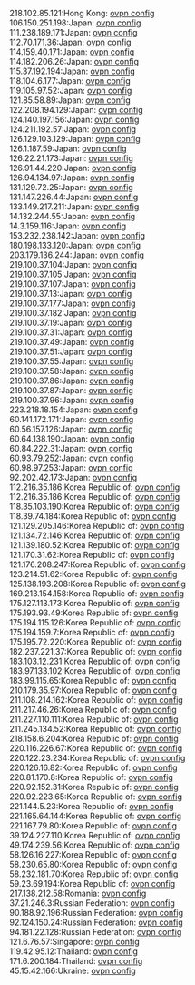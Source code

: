 218.102.85.121:Hong Kong: [ovpn config](vpn/218_102_85_121.ovpn)  
106.150.251.198:Japan: [ovpn config](vpn/106_150_251_198.ovpn)  
111.238.189.171:Japan: [ovpn config](vpn/111_238_189_171.ovpn)  
112.70.171.36:Japan: [ovpn config](vpn/112_70_171_36.ovpn)  
114.159.40.171:Japan: [ovpn config](vpn/114_159_40_171.ovpn)  
114.182.206.26:Japan: [ovpn config](vpn/114_182_206_26.ovpn)  
115.37.192.194:Japan: [ovpn config](vpn/115_37_192_194.ovpn)  
118.104.6.177:Japan: [ovpn config](vpn/118_104_6_177.ovpn)  
119.105.97.52:Japan: [ovpn config](vpn/119_105_97_52.ovpn)  
121.85.58.89:Japan: [ovpn config](vpn/121_85_58_89.ovpn)  
122.208.194.129:Japan: [ovpn config](vpn/122_208_194_129.ovpn)  
124.140.197.156:Japan: [ovpn config](vpn/124_140_197_156.ovpn)  
124.211.192.57:Japan: [ovpn config](vpn/124_211_192_57.ovpn)  
126.129.103.129:Japan: [ovpn config](vpn/126_129_103_129.ovpn)  
126.1.187.59:Japan: [ovpn config](vpn/126_1_187_59.ovpn)  
126.22.21.173:Japan: [ovpn config](vpn/126_22_21_173.ovpn)  
126.91.44.220:Japan: [ovpn config](vpn/126_91_44_220.ovpn)  
126.94.134.97:Japan: [ovpn config](vpn/126_94_134_97.ovpn)  
131.129.72.25:Japan: [ovpn config](vpn/131_129_72_25.ovpn)  
131.147.226.44:Japan: [ovpn config](vpn/131_147_226_44.ovpn)  
133.149.217.211:Japan: [ovpn config](vpn/133_149_217_211.ovpn)  
14.132.244.55:Japan: [ovpn config](vpn/14_132_244_55.ovpn)  
14.3.159.116:Japan: [ovpn config](vpn/14_3_159_116.ovpn)  
153.232.238.142:Japan: [ovpn config](vpn/153_232_238_142.ovpn)  
180.198.133.120:Japan: [ovpn config](vpn/180_198_133_120.ovpn)  
203.179.136.244:Japan: [ovpn config](vpn/203_179_136_244.ovpn)  
219.100.37.104:Japan: [ovpn config](vpn/219_100_37_104.ovpn)  
219.100.37.105:Japan: [ovpn config](vpn/219_100_37_105.ovpn)  
219.100.37.107:Japan: [ovpn config](vpn/219_100_37_107.ovpn)  
219.100.37.13:Japan: [ovpn config](vpn/219_100_37_13.ovpn)  
219.100.37.177:Japan: [ovpn config](vpn/219_100_37_177.ovpn)  
219.100.37.182:Japan: [ovpn config](vpn/219_100_37_182.ovpn)  
219.100.37.19:Japan: [ovpn config](vpn/219_100_37_19.ovpn)  
219.100.37.31:Japan: [ovpn config](vpn/219_100_37_31.ovpn)  
219.100.37.49:Japan: [ovpn config](vpn/219_100_37_49.ovpn)  
219.100.37.51:Japan: [ovpn config](vpn/219_100_37_51.ovpn)  
219.100.37.55:Japan: [ovpn config](vpn/219_100_37_55.ovpn)  
219.100.37.58:Japan: [ovpn config](vpn/219_100_37_58.ovpn)  
219.100.37.86:Japan: [ovpn config](vpn/219_100_37_86.ovpn)  
219.100.37.87:Japan: [ovpn config](vpn/219_100_37_87.ovpn)  
219.100.37.96:Japan: [ovpn config](vpn/219_100_37_96.ovpn)  
223.218.18.154:Japan: [ovpn config](vpn/223_218_18_154.ovpn)  
60.141.172.171:Japan: [ovpn config](vpn/60_141_172_171.ovpn)  
60.56.157.126:Japan: [ovpn config](vpn/60_56_157_126.ovpn)  
60.64.138.190:Japan: [ovpn config](vpn/60_64_138_190.ovpn)  
60.84.222.31:Japan: [ovpn config](vpn/60_84_222_31.ovpn)  
60.93.79.252:Japan: [ovpn config](vpn/60_93_79_252.ovpn)  
60.98.97.253:Japan: [ovpn config](vpn/60_98_97_253.ovpn)  
92.202.42.173:Japan: [ovpn config](vpn/92_202_42_173.ovpn)  
112.216.35.186:Korea Republic of: [ovpn config](vpn/112_216_35_186.ovpn)  
112.216.35.186:Korea Republic of: [ovpn config](vpn/112_216_35_186.ovpn)  
118.35.103.190:Korea Republic of: [ovpn config](vpn/118_35_103_190.ovpn)  
118.39.74.184:Korea Republic of: [ovpn config](vpn/118_39_74_184.ovpn)  
121.129.205.146:Korea Republic of: [ovpn config](vpn/121_129_205_146.ovpn)  
121.134.72.146:Korea Republic of: [ovpn config](vpn/121_134_72_146.ovpn)  
121.139.180.52:Korea Republic of: [ovpn config](vpn/121_139_180_52.ovpn)  
121.170.31.62:Korea Republic of: [ovpn config](vpn/121_170_31_62.ovpn)  
121.176.208.247:Korea Republic of: [ovpn config](vpn/121_176_208_247.ovpn)  
123.214.51.62:Korea Republic of: [ovpn config](vpn/123_214_51_62.ovpn)  
125.138.193.208:Korea Republic of: [ovpn config](vpn/125_138_193_208.ovpn)  
169.213.154.158:Korea Republic of: [ovpn config](vpn/169_213_154_158.ovpn)  
175.127.113.173:Korea Republic of: [ovpn config](vpn/175_127_113_173.ovpn)  
175.193.93.49:Korea Republic of: [ovpn config](vpn/175_193_93_49.ovpn)  
175.194.115.126:Korea Republic of: [ovpn config](vpn/175_194_115_126.ovpn)  
175.194.159.7:Korea Republic of: [ovpn config](vpn/175_194_159_7.ovpn)  
175.195.72.220:Korea Republic of: [ovpn config](vpn/175_195_72_220.ovpn)  
182.237.221.37:Korea Republic of: [ovpn config](vpn/182_237_221_37.ovpn)  
183.103.12.231:Korea Republic of: [ovpn config](vpn/183_103_12_231.ovpn)  
183.97.133.102:Korea Republic of: [ovpn config](vpn/183_97_133_102.ovpn)  
183.99.115.65:Korea Republic of: [ovpn config](vpn/183_99_115_65.ovpn)  
210.179.35.97:Korea Republic of: [ovpn config](vpn/210_179_35_97.ovpn)  
211.108.214.162:Korea Republic of: [ovpn config](vpn/211_108_214_162.ovpn)  
211.217.46.26:Korea Republic of: [ovpn config](vpn/211_217_46_26.ovpn)  
211.227.110.111:Korea Republic of: [ovpn config](vpn/211_227_110_111.ovpn)  
211.245.134.52:Korea Republic of: [ovpn config](vpn/211_245_134_52.ovpn)  
218.158.6.204:Korea Republic of: [ovpn config](vpn/218_158_6_204.ovpn)  
220.116.226.67:Korea Republic of: [ovpn config](vpn/220_116_226_67.ovpn)  
220.122.23.234:Korea Republic of: [ovpn config](vpn/220_122_23_234.ovpn)  
220.126.16.82:Korea Republic of: [ovpn config](vpn/220_126_16_82.ovpn)  
220.81.170.8:Korea Republic of: [ovpn config](vpn/220_81_170_8.ovpn)  
220.92.152.31:Korea Republic of: [ovpn config](vpn/220_92_152_31.ovpn)  
220.92.223.65:Korea Republic of: [ovpn config](vpn/220_92_223_65.ovpn)  
221.144.5.23:Korea Republic of: [ovpn config](vpn/221_144_5_23.ovpn)  
221.165.64.144:Korea Republic of: [ovpn config](vpn/221_165_64_144.ovpn)  
221.167.79.80:Korea Republic of: [ovpn config](vpn/221_167_79_80.ovpn)  
39.124.227.110:Korea Republic of: [ovpn config](vpn/39_124_227_110.ovpn)  
49.174.239.56:Korea Republic of: [ovpn config](vpn/49_174_239_56.ovpn)  
58.126.16.227:Korea Republic of: [ovpn config](vpn/58_126_16_227.ovpn)  
58.230.65.80:Korea Republic of: [ovpn config](vpn/58_230_65_80.ovpn)  
58.232.181.70:Korea Republic of: [ovpn config](vpn/58_232_181_70.ovpn)  
59.23.69.194:Korea Republic of: [ovpn config](vpn/59_23_69_194.ovpn)  
217.138.212.58:Romania: [ovpn config](vpn/217_138_212_58.ovpn)  
37.21.246.3:Russian Federation: [ovpn config](vpn/37_21_246_3.ovpn)  
90.188.92.196:Russian Federation: [ovpn config](vpn/90_188_92_196.ovpn)  
92.124.150.24:Russian Federation: [ovpn config](vpn/92_124_150_24.ovpn)  
94.181.22.128:Russian Federation: [ovpn config](vpn/94_181_22_128.ovpn)  
121.6.76.57:Singapore: [ovpn config](vpn/121_6_76_57.ovpn)  
119.42.95.12:Thailand: [ovpn config](vpn/119_42_95_12.ovpn)  
171.6.200.184:Thailand: [ovpn config](vpn/171_6_200_184.ovpn)  
45.15.42.166:Ukraine: [ovpn config](vpn/45_15_42_166.ovpn)  

